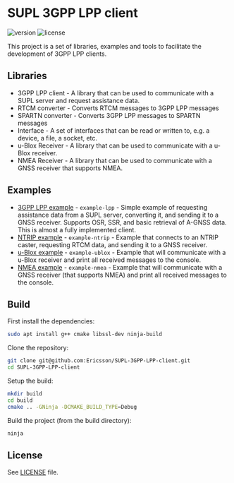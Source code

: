 # SUPL 3GPP LPP client

![version](https://img.shields.io/badge/version-3.4.4-green)
![license](https://img.shields.io/badge/license-MXM-blue)

This project is a set of libraries, examples and tools to facilitate the development of 3GPP LPP clients. 

## Libraries
* 3GPP LPP client - A library that can be used to communicate with a SUPL server and request assistance data.
* RTCM converter - Converts RTCM messages to 3GPP LPP messages
* SPARTN converter - Converts 3GPP LPP messages to SPARTN messages
* Interface - A set of interfaces that can be read or written to, e.g. a device, a file, a socket, etc.
* u-Blox Receiver - A library that can be used to communicate with a u-Blox receiver.
* NMEA Receiver - A library that can be used to communicate with a GNSS receiver that supports NMEA.

## Examples
* [3GPP LPP example](/examples/lpp/README.md) - `example-lpp` - Simple example of requesting assistance data from a SUPL server, converting it, and sending it to a GNSS receiver. Supports OSR, SSR, and basic retrieval of A-GNSS data. This is almost a fully implemented client.
* [NTRIP example](/examples/ntrip/README.md) - `example-ntrip` - Example that connects to an NTRIP caster, requesting RTCM data, and sending it to a GNSS receiver.
* [u-Blox example](/examples/ublox/README.md) - `example-ublox` - Example that will communicate with a u-Blox receiver and print all received messages to the console.
* [NMEA example](/examples/nmea/README.md) - `example-nmea` - Example that will communicate with a GNSS receiver (that supports NMEA) and print all received messages to the console.

## Build

First install the dependencies:
```bash
sudo apt install g++ cmake libssl-dev ninja-build
```

Clone the repository:
```bash
git clone git@github.com:Ericsson/SUPL-3GPP-LPP-client.git
cd SUPL-3GPP-LPP-client
```

Setup the build:
```bash
mkdir build
cd build
cmake .. -GNinja -DCMAKE_BUILD_TYPE=Debug
```

Build the project (from the build directory):
```bash
ninja
```

## License
See [LICENSE](/LICENSE.txt) file.
